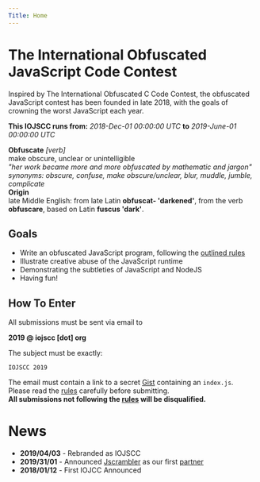 ```yaml
---
Title: Home
---
```


# The International Obfuscated JavaScript Code Contest

Inspired by The International Obfuscated C Code Contest, the obfuscated
JavaScript contest has been founded in late 2018, with the goals of crowning
the worst JavaScript each year.

**This IOJSCC runs from:** *2018-Dec-01 00:00:00 UTC* **to** *2019-June-01 00:00:00 UTC*


<span class="subheader h3">**Obfuscate** *[verb]*<br></span>
<span class="indent">make obscure, unclear or unintelligible<br></span>
<span class="indent grey">*"her work became more and more obfuscated by mathematic and jargon"*<br></span>
<span class="indent grey">*synonyms: obscure, confuse, make obscure/unclear, blur, muddle, jumble, complicate*<br></span>
<span class="subheader">**Origin**<br></span>
<span class="indent">late Middle English: from late Latin **obfuscat- 'darkened'**, from the verb **obfuscare**, based on Latin **fuscus 'dark'**.</span>


## Goals

- Write an obfuscated JavaScript program, following the [outlined rules](/rules)
- Illustrate creative abuse of the JavaScript runtime
- Demonstrating the subtleties of JavaScript and NodeJS
- Having fun!

## How To Enter

All submissions must be sent via email to

<span class="indent">**2019 @ iojscc [dot] org**</span>

The subject must be exactly:

    IOJSCC 2019


The email must contain a link to a secret [Gist](https://gist.github.com/) containing an `index.js`.<br>
Please read the [rules](/rules) carefully before submitting.<br>
**All submissions not following the [rules](/rules) will be disqualified.**


<a name="news"></a>
# News

- **2019/04/03** - Rebranded as IOJSCC
- **2019/31/01** - Announced [Jscrambler](https://jscrambler.com/?utm_source=iojcc.org&utm_medium=referral) as our first [partner](/partner)
- **2018/01/12** - First IOJCC Announced
